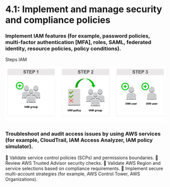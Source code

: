 # 4.1: Implement and manage security and compliance policies
### Implement IAM features (for example, password policies, multi-factor authentication [MFA], roles, SAML, federated identity, resource policies, policy conditions).

Steps IAM

![Steps IAM ](../../images/IAM_Steps.png "Steps IAM")

### Troubleshoot and audit access issues by using AWS services (for example, CloudTrail, IAM Access Analyzer, IAM policy simulator).
 Validate service control policies (SCPs) and permissions boundaries.
 Review AWS Trusted Advisor security checks.
 Validate AWS Region and service selections based on compliance requirements.
 Implement secure multi-account strategies (for example, AWS Control Tower,
AWS Organizations).
